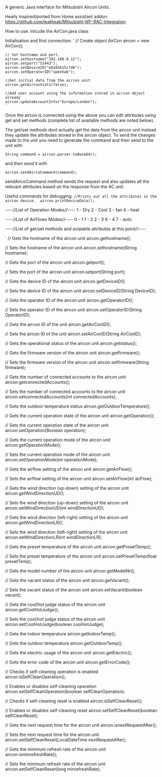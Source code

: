 A generic Java interface for Mitsubishi Aircon Units. 

Heaily inspired/ported from Home assistant addon:
https://github.com/jeatheak/Mitsubishi-WF-RAC-Integration



How to use:
inlcude the AirCon.java class


Initialisation and first connection:
` 
    // Create object
    AirCon aircon = new AirCon();

    // Set hostname and port.
    aircon.sethostname("192.168.0.12");
    aircon.setport("51443");
    aircon.setDeviceID("e8165615c7d6"); 
    aircon.setOperatorID("openhab");

    //Get initial data from the aircon unit
    aircon.getAirconStats(false); 

    //Add user account using the information stored in aircon object already
    aircon.updateAccountInfo("Europe/London");
    `


Once the aircon is connected using the above you can edit attributes using get and set methods (complete list of available methods are noted below). 

The get/set methods dont actually get the data from the aircon unit instead they update the attributes stored in the aircon object. To send the changes made to the unit you need to generate the command and then send to the unit with 

`
String command = aircon.parser.toBase64();
`

and then send it with

`
aircon.sendAircoCommand(command);
`

sendAircoCommand method sends the request and also updates all the relevant attributes based on the response from the AC unit. 


Useful commands for debugging:
`
//Prints out all the attributes in the aircon device. 
aircon.printDeviceData(); 
`

----//List of Operation Modes//----
1 - Dry
2 - Cool
3 - fan
4 - heat

----//List of AirFlows Modes//----
0 - 1
1 - 2
2 - 3
6 - 4
7 - auto

----//List of get/set methods and avialable attributes at this point//----

`
// Gets the hostname of the aircon unit
aircon.gethostname();

// Sets the hostname of the aircon unit
aircon.sethostname(String hostname);

// Gets the port of the aircon unit
aircon.getport();

// Sets the port of the aircon unit
aircon.setport(String port);

// Gets the device ID of the aircon unit
aircon.getDeviceID();

// Sets the device ID of the aircon unit
aircon.setDeviceID(String DeviceID);

// Gets the operator ID of the aircon unit
aircon.getOperatorID();

// Sets the operator ID of the aircon unit
aircon.setOperatorID(String OperatorID);

// Gets the aircon ID of the unit
aircon.getAirConID();

// Sets the aircon ID of the unit
aircon.setAirConID(String AirConID);

// Gets the operational status of the aircon unit
aircon.getstatus();

// Gets the firmware version of the aircon unit
aircon.getfirmware();

// Sets the firmware version of the aircon unit
aircon.setfirmware(String firmware);

// Gets the number of connected accounts to the aircon unit
aircon.getconnectedAccounts();

// Sets the number of connected accounts to the aircon unit
aircon.setconnectedAccounts(int connectedAccounts);

// Gets the outdoor temperature status
aircon.getOutdoorTemperature();

// Gets the current operation state of the aircon unit
aircon.getOperation();

// Sets the current operation state of the aircon unit
aircon.setOperation(Boolean operation);

// Gets the current operation mode of the aircon unit
aircon.getOperationMode();

// Sets the current operation mode of the aircon unit
aircon.setOperationMode(int operationMode);

// Gets the airflow setting of the aircon unit
aircon.getAirFlow();

// Sets the airflow setting of the aircon unit
aircon.setAirFlow(int airFlow);

// Gets the wind direction (up-down) setting of the aircon unit
aircon.getWindDirectionUD();

// Sets the wind direction (up-down) setting of the aircon unit
aircon.setWindDirectionUD(int windDirectionUD);

// Gets the wind direction (left-right) setting of the aircon unit
aircon.getWindDirectionLR();

// Sets the wind direction (left-right) setting of the aircon unit
aircon.setWindDirectionLR(int windDirectionLR);

// Gets the preset temperature of the aircon unit
aircon.getPresetTemp();

// Sets the preset temperature of the aircon unit
aircon.setPresetTemp(float presetTemp);

// Gets the model number of the aircon unit
aircon.getModelNr();

// Gets the vacant status of the aircon unit
aircon.getVacant();

// Sets the vacant status of the aircon unit
aircon.setVacant(boolean vacant);

// Gets the cool/hot judge status of the aircon unit
aircon.getCoolHotJudge();

// Sets the cool/hot judge status of the aircon unit
aircon.setCoolHotJudge(boolean coolHotJudge);

// Gets the indoor temperature
aircon.getIndoorTemp();

// Gets the outdoor temperature
aircon.getOutdoorTemp();

// Gets the electric usage of the aircon unit
aircon.getElectric();

// Gets the error code of the aircon unit
aircon.getErrorCode();

// Checks if self-cleaning operation is enabled
aircon.isSelfCleanOperation();

// Enables or disables self-cleaning operation
aircon.setSelfCleanOperation(boolean selfCleanOperation);

// Checks if self-cleaning reset is enabled
aircon.isSelfCleanReset();

// Enables or disables self-cleaning reset
aircon.setSelfCleanReset(boolean selfCleanReset);

// Gets the next request time for the aircon unit
aircon.isnextRequestAfter();

// Sets the next request time for the aircon unit
aircon.setSelfCleanReset(LocalDateTime nextRequestAfter);

// Gets the minimum refresh rate of the aircon unit
aircon.isminrefreshRate();

// Sets the minimum refresh rate of the aircon unit
aircon.setSelfCleanReset(long minrefreshRate);
`

